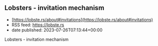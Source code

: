 ## Lobsters - invitation mechanism
 - [https://lobste.rs/about#invitations](https://lobste.rs/about#invitations)
 - RSS feed: https://lobste.rs
 - date published: 2023-07-26T07:13:44+00:00

Lobsters - invitation mechanism

